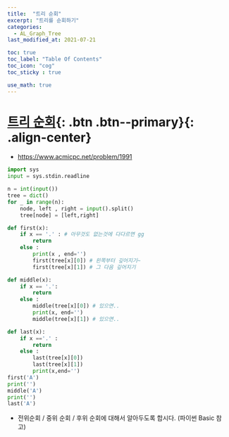 ```yaml
---
title:  "트리 순회"
excerpt: "트리를 순회하기"
categories:
  - AL_Graph_Tree
last_modified_at: 2021-07-21

toc: true
toc_label: "Table Of Contents"
toc_icon: "cog"
toc_sticky : true

use_math: true
---
```


# [트리 순회](#link){: .btn .btn--primary}{: .align-center}

- https://www.acmicpc.net/problem/1991

```python
import sys
input = sys.stdin.readline

n = int(input())
tree = dict()
for _ in range(n):
    node, left , right = input().split()
    tree[node] = [left,right]

def first(x):
    if x == '.' : # 아무것도 없는것에 다다르면 gg
        return
    else :
        print(x , end='')
        first(tree[x][0]) # 왼쪽부터 깊어지기~
        first(tree[x][1]) # 그 다음 깊어지기

def middle(x):
    if x == '.':
        return
    else :
        middle(tree[x][0]) # 있으면..
        print(x, end='')
        middle(tree[x][1]) # 있으면..

def last(x):
    if x =='.' :
        return
    else :
        last(tree[x][0])
        last(tree[x][1])
        print(x,end='')
first('A')
print('')
middle('A')
print('')
last('A')
```

- 전위순회 / 중위 순회 / 후위 순회에 대해서 알아두도록 합시다. (파이썬 Basic 참고)

<br>

